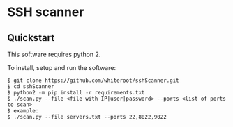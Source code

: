 # SSH scanner

## Quickstart

This software requires python 2.

To install, setup and run the software:

    $ git clone https://github.com/whiteroot/sshScanner.git
    $ cd sshScanner
    $ python2 -m pip install -r requirements.txt
    $ ./scan.py --file <file with IP|user|password> --ports <list of ports to scan>
    $ example:
    $ ./scan.py --file servers.txt --ports 22,8022,9022
